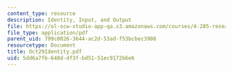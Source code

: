 ```yaml
---
content_type: resource
description: Identity, Input, and Output
file: https://ol-ocw-studio-app-qa.s3.amazonaws.com/courses/4-285-research-topics-in-architecture-citizen-centered-design-of-open-governance-systems-fall-2002/5dd6a7fb640ddf3fbd5151ec9172b6e6_Oct29Identity.pdf
file_type: application/pdf
parent_uid: 799c0026-3644-ac2d-53ad-f53bcbec3908
resourcetype: Document
title: Oct29Identity.pdf
uid: 5dd6a7fb-640d-df3f-bd51-51ec9172b6e6
---
```

